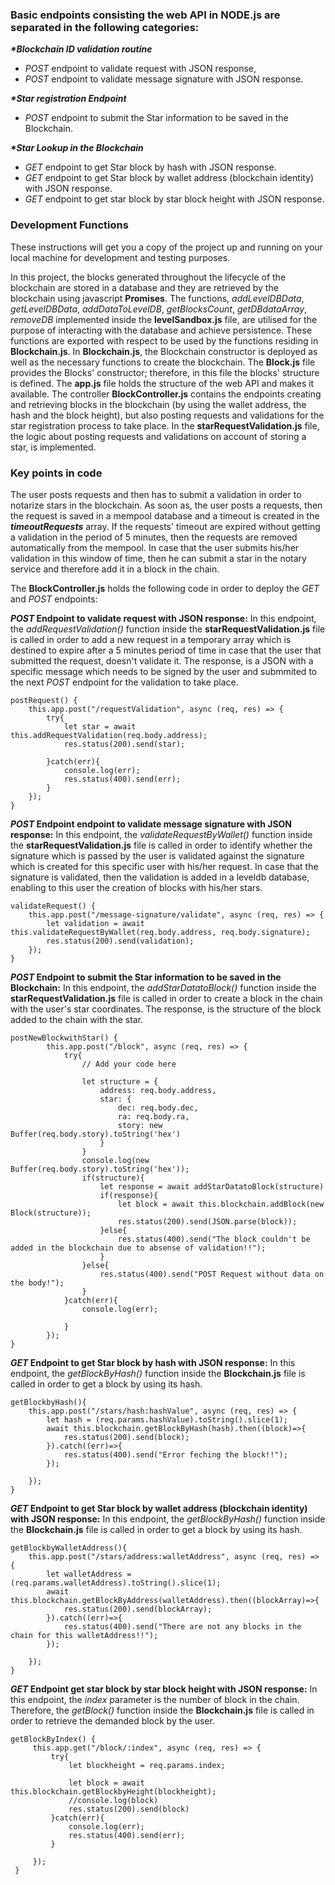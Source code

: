 ### __Basic endpoints consisting the web API in NODE.js__ are separated in the following categories:
___*Blockchain ID validation routine___
- _POST_ endpoint to validate request with JSON response,
- _POST_ endpoint to validate message signature with JSON response.

___*Star registration Endpoint___
- _POST_ endpoint to submit the Star information to be saved in the Blockchain.

___*Star Lookup in the Blockchain___
- _GET_ endpoint to get Star block by hash with JSON response.
- _GET_ endpoint to get Star block by wallet address (blockchain identity) with JSON response.
- _GET_ endpoint to get star block by star block height with JSON response.

### __Development Functions__

These instructions will get you a copy of the project up and running on your local machine for development and testing purposes.

In this project, the blocks generated throughout the lifecycle of the blockchain are stored in a database and they are retrieved by the blockchain using javascript __Promises__. The functions, *addLevelDBData*, *getLevelDBData*, *addDataToLevelDB*, *getBlocksCount*, *getDBdataArray*, *removeDB* implemented inside the __levelSandbox.js__ file, are utilised for the purpose of interacting with the database and achieve persistence. These functions are exported with respect to be used by the functions residing in __Blockchain.js__. In __Blockchain.js__, the Blockchain constructor is deployed as well as the necessary functions to create the blockchain. The __Block.js__ file provides the Blocks' constructor; therefore, in this file the blocks' structure is defined. The __app.js__ file holds the structure of the web API and makes it available. The controller __BlockController.js__ contains the endpoints creating and retrieving blocks in the blockchain (by using the wallet address, the hash and the block height), but also posting requests and validations for the star registration process to take place. In the __starRequestValidation.js__ file, the logic about posting requests and validations on account of storing a star, is implemented.

### __Key points in code__
The user posts requests and then has to submit a validation in order to notarize stars in the blockchain. As soon as, the user posts a requests, then the request is saved in a mempool database and a timeout is created in the ___timeoutRequests___ array. If the requests' timeout are expired without getting a validation in the period of 5 minutes, then the requests are removed automatically from the mempool. In case that the user submits his/her validation in this window of time, then he can submit a star in the notary service and therefore add it in a block in the chain.

The __BlockController.js__ holds the following code in order to deploy the _GET_ and _POST_ endpoints:

__*POST* Endpoint to validate request with JSON response:__ In this endpoint, the _addRequestValidation()_ function inside the __starRequestValidation.js__ file is called in order to add a new request in a temporary array which is destined to expire after a 5 minutes period of time in case that the user that submitted the request, doesn't validate it. The response, is a JSON with a specific message which needs to be signed by the user and submmited to the next _POST_ endpoint for the validation to take place.
```
postRequest() {
	this.app.post("/requestValidation", async (req, res) => {
		try{
			let star = await this.addRequestValidation(req.body.address);
			res.status(200).send(star);

		}catch(err){
			console.log(err);
			res.status(400).send(err);
		}
	});
}
```
__*POST* Endpoint endpoint to validate message signature with JSON response:__ In this endpoint, the _validateRequestByWallet()_ function inside the __starRequestValidation.js__ file is called in order to identify whether the signature which is passed by the user is validated against the signature which is created for this specific user with his/her request. In case that the signature is validated, then the validation is added in a leveldb database, enabling to this user the creation of blocks with his/her stars.  
```
validateRequest() {
	this.app.post("/message-signature/validate", async (req, res) => {
		let validation = await this.validateRequestByWallet(req.body.address, req.body.signature);
		res.status(200).send(validation);
	});
}
```
__*POST* Endpoint to submit the Star information to be saved in the Blockchain:__ In this endpoint, the _addStarDatatoBlock()_ function inside the __starRequestValidation.js__ file is called in order to create a block in the chain with the user's star coordinates. The response, is the structure of the block added to the chain with the star.
```
postNewBlockwithStar() {
		this.app.post("/block", async (req, res) => {
			try{
				// Add your code here

				let structure = {
					address: req.body.address,
					star: {
						dec: req.body.dec,
						ra: req.body.ra,
						story: new Buffer(req.body.story).toString('hex')
					}
				}
				console.log(new Buffer(req.body.story).toString('hex'));
				if(structure){
					let response = await addStarDatatoBlock(structure)
					if(response){
						let block = await this.blockchain.addBlock(new Block(structure));
						res.status(200).send(JSON.parse(block));
					}else{
						res.status(400).send("The block couldn't be added in the blockchain due to absense of validation!!");
					}
				}else{
					res.status(400).send("POST Request without data on the body!");
				}
			}catch(err){
				console.log(err);

			}
		});
}
```
__*GET* Endpoint to get Star block by hash with JSON response:__ In this endpoint, the _getBlockByHash()_ function inside the __Blockchain.js__ file is called in order to get a block by using its hash.
```
getBlockbyHash(){
	this.app.post("/stars/hash:hashValue", async (req, res) => {
		let hash = (req.params.hashValue).toString().slice(1);
		await this.blockchain.getBlockByHash(hash).then((block)=>{
			res.status(200).send(block);
		}).catch((err)=>{
			res.status(400).send("Error feching the block!!");
		});

	});
}
```
__*GET* Endpoint to get Star block by wallet address (blockchain identity) with JSON response:__ In this endpoint, the _getBlockByHash()_ function inside the __Blockchain.js__ file is called in order to get a block by using its hash.
```
getBlockbyWalletAddress(){
	this.app.post("/stars/address:walletAddress", async (req, res) => {
		let walletAddress = (req.params.walletAddress).toString().slice(1);
		await this.blockchain.getBlockByAddress(walletAddress).then((blockArray)=>{
			res.status(200).send(blockArray);
		}).catch((err)=>{
			res.status(400).send("There are not any blocks in the chain for this walletAddress!!");
		});

	});
}
```
__*GET* Endpoint get star block by star block height with JSON response:__ In this endpoint, the _index_ parameter is the number of block in the chain. Therefore, the _getBlock()_ function inside the __Blockchain.js__ file is called in order to retrieve the demanded block by the user.
```
getBlockByIndex() {
	 this.app.get("/block/:index", async (req, res) => {
		 try{
			 let blockheight = req.params.index;

			 let block = await this.blockchain.getBlockbyHeight(blockheight);
			 //console.log(block)
			 res.status(200).send(block)
		 }catch(err){
			 console.log(err);
			 res.status(400).send(err);
		 }

	 });
 }
```
